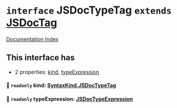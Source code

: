 # `interface` JSDocTypeTag `extends` [JSDocTag](../interface.JSDocTag/README.md)

[Documentation Index](../README.md)

## This interface has

- 2 properties:
[kind](#-readonly-kind-syntaxkindjsdoctypetag),
[typeExpression](#-readonly-typeexpression-jsdoctypeexpression)


#### 📄 `readonly` kind: [SyntaxKind.JSDocTypeTag](../enum.SyntaxKind/README.md#jsdoctypetag--344)



#### 📄 `readonly` typeExpression: [JSDocTypeExpression](../interface.JSDocTypeExpression/README.md)



